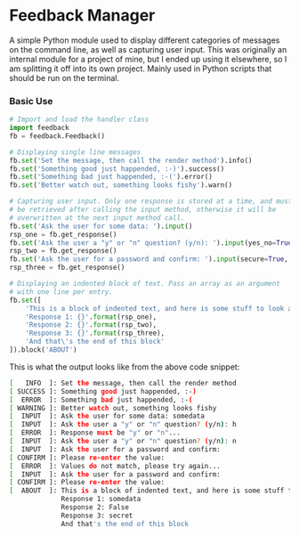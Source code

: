 # Feedback Manager

A simple Python module used to display different categories of messages on the command line, as well as capturing user input. This was originally an internal module for a project of mine, but I ended up using it elsewhere, so I am splitting it off into its own project. Mainly used in Python scripts that should be run on the terminal.

### Basic Use
```python
# Import and load the handler class
import feedback
fb = feedback.Feedback()

# Displaying single line messages
fb.set('Set the message, then call the render method').info()
fb.set('Something good just happended, :-)').success()
fb.set('Something bad just happended, :-(').error()
fb.set('Better watch out, something looks fishy').warn()

# Capturing user input. Only one response is stored at a time, and must
# be retrieved after calling the input method, otherwise it will be
# overwritten at the next input method call.
fb.set('Ask the user for some data: ').input()
rsp_one = fb.get_response()
fb.set('Ask the user a "y" or "n" question? (y/n): ').input(yes_no=True)
rsp_two = fb.get_response()
fb.set('Ask the user for a password and confirm: ').input(secure=True, confirm=True)
rsp_three = fb.get_response()

# Displaying an indented block of text. Pass an array as an argument
# with one line per entry.
fb.set([
    'This is a block of indented text, and here is some stuff to look at:',
    'Response 1: {}'.format(rsp_one),
    'Response 2: {}'.format(rsp_two),
    'Response 3: {}'.format(rsp_three),
    'And that\'s the end of this block'
]).block('ABOUT')
```

This is what the output looks like from the above code snippet:
```sh
[   INFO  ]: Set the message, then call the render method
[ SUCCESS ]: Something good just happended, :-)
[  ERROR  ]: Something bad just happended, :-(
[ WARNING ]: Better watch out, something looks fishy
[  INPUT  ]: Ask the user for some data: somedata
[  INPUT  ]: Ask the user a "y" or "n" question? (y/n): h
[  ERROR  ]: Response must be "y" or "n"...
[  INPUT  ]: Ask the user a "y" or "n" question? (y/n): n
[  INPUT  ]: Ask the user for a password and confirm: 
[ CONFIRM ]: Please re-enter the value: 
[  ERROR  ]: Values do not match, please try again...
[  INPUT  ]: Ask the user for a password and confirm: 
[ CONFIRM ]: Please re-enter the value: 
[  ABOUT  ]: This is a block of indented text, and here is some stuff to look at:
             Response 1: somedata
             Response 2: False
             Response 3: secret
             And that's the end of this block
```